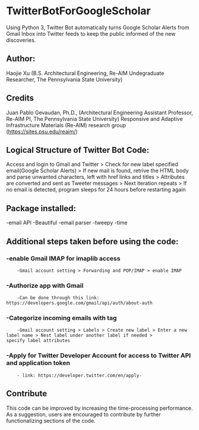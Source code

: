 # TwitterBotForGoogleScholar
Using Python 3, Twitter Bot automatically turns Google Scholar Alerts from Gmail Inbox into Twitter feeds to keep the public informed of the new discoveries.

## Author: 
Haojie Xu (B.S. Architectural Engineering, Re-AIM Undegraduate Researcher, The Pennsylvania State University)

## Credits
Juan Pablo Gevaudan, Ph.D., (Architectural Engineering Assistant Professor, Re-AIM PI, The Pennsylvania State University)
Responsive and Adaptive Infrastructure Materials (Re-AIM) research group (https://sites.psu.edu/reaim/)

## Logical Structure of Twitter Bot Code:
  Access and login to Gmail and Twitter > Check for new label specified email(Google Scholar Alerts) > If new mail is found, retrive the HTML body and parse unwanted characters, left with href links and titles > Attributes are converted and sent as Tweeter messages > Next iteration repeats > If no email is detected, program sleeps for 24 hours before restarting again

## Package installed:
  -email API
  -Beautiful
  -email parser
  -tweepy
  -time
  
## Additional steps taken before using the code:
  ### -enable Gmail IMAP for imaplib access
        -Gmail account setting > Forwarding and POP/IMAP > enable IMAP
  ### -Authorize app with Gmail
        -Can be done through this link: https://developers.google.com/gmail/api/auth/about-auth
  ### -Categorize incoming emails with tag
        -Gmail account setting > Labels > Create new label > Enter a new label name > Nest label under another label if needed >          specify label attributes
  ### -Apply for Twitter Developer Account for access to Twitter API and application token
        - link: https://developer.twitter.com/en/apply-
        
## Contribute
This code can be improved by increasing the time-processing performance. As a suggestion, users are encouraged to contribute by further functionalizing sections of the code. 
